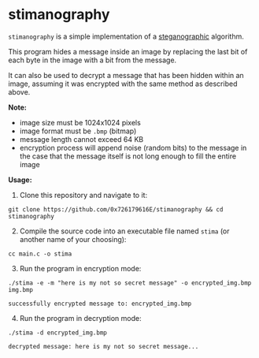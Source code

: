 # stimanography

`stimanography` is a simple implementation of a [steganographic](https://en.wikipedia.org/wiki/Steganography) algorithm. 

This program hides a message inside an image by replacing the last bit of each byte in the image with a bit from the message. 

It can also be used to decrypt a message that has been hidden within an image, assuming it was encrypted with the same method as described above.

**Note:**
- image size must be 1024x1024 pixels
- image format must be `.bmp` (bitmap)
- message length cannot exceed 64 KB
- encryption process will append noise (random bits) to the message in the case that the message itself is not long enough to fill the entire image

**Usage:**
1. Clone this repository and navigate to it:
```
git clone https://github.com/0x726179616E/stimanography && cd stimanography
```
2. Compile the source code into an executable file named `stima` (or another name of your choosing):
``` 
cc main.c -o stima
```
3. Run the program in encryption mode:
```
./stima -e -m "here is my not so secret message" -o encrypted_img.bmp img.bmp 

successfully encrypted message to: encrypted_img.bmp
```
4. Run the program in decryption mode:
```
./stima -d encrypted_img.bmp 

decrypted message: here is my not so secret message...
```
